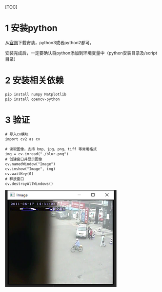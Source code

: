 [TOC]



# 1 安装python

从[官网](https://www.python.org/downloads/)下载安装，python3或者python2都可。

安装完成后，一定要确认将python添加到环境变量中（python安装目录及/script目录）



# 2 安装相关依赖

```
pip install numpy Matplotlib
pip install opencv-python
```



# 3 验证

```
# 导入cv模块
import cv2 as cv

# 读取图像，支持 bmp、jpg、png、tiff 等常用格式
img = cv.imread("./blur.png")
# 创建窗口并显示图像
cv.namedWindow("Image")
cv.imshow("Image", img)
cv.waitKey(0)
# 释放窗口
cv.destroyAllWindows()
```



![](./resources/1.1.png)

